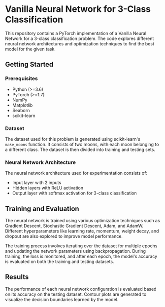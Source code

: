 # Vanilla Neural Network for 3-Class Classification

This repository contains a PyTorch implementation of a Vanilla Neural Network for a 3-class classification problem. The code explores different neural network architectures and optimization techniques to find the best model for the given task.

## Getting Started

### Prerequisites

- Python (>=3.6)
- PyTorch (>=1.7)
- NumPy
- Matplotlib
- Seaborn
- scikit-learn

### Dataset

The dataset used for this problem is generated using scikit-learn's `make_moons` function. It consists of two moons, with each moon belonging to a different class. The dataset is then divided into training and testing sets.

### Neural Network Architecture

The neural network architecture used for experimentation consists of:
- Input layer with 2 inputs
- Hidden layers with ReLU activation
- Output layer with softmax activation for 3-class classification

## Training and Evaluation

The neural network is trained using various optimization techniques such as Gradient Descent, Stochastic Gradient Descent, Adam, and AdamW. Different hyperparameters like learning rate, momentum, weight decay, and dropout are also explored to improve model performance.

The training process involves iterating over the dataset for multiple epochs and updating the network parameters using backpropagation. During training, the loss is monitored, and after each epoch, the model's accuracy is evaluated on both the training and testing datasets.

## Results

The performance of each neural network configuration is evaluated based on its accuracy on the testing dataset. Contour plots are generated to visualize the decision boundaries learned by the model.